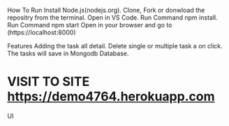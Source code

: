 How To Run
Install Node.js(nodejs.org).
Clone, Fork or donwload the repositry from the terminal.
Open in VS Code.
Run Command npm install.
Run Command npm start
Open in your browser and go to (https://localhost:8000)

Features
Adding the task all detail.
Delete single or multiple task a on click.
The tasks will save in Mongodb Database.

# VISIT TO SITE https://demo4764.herokuapp.com

UI
